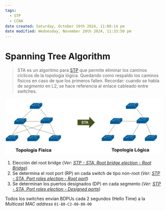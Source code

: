 ```yaml
---
tags:
  - STP
  - CCNA
date created: Saturday, October 19th 2024, 11:08:14 pm
date modified: Wednesday, November 20th 2024, 11:33:50 pm
---
```


# Spanning Tree Algorithm


> STA es un algoritmo para [STP](Project/Networking/CCNA-notas/Spanning%20Tree%20Protocol/(LEGACY)%20STP/STP.md) que permite eliminar los caminos cíclicos de la topología lógica. Quedando como respaldo los caminos físicos en caso de que los primeros fallen.
> Recordar: cuando se habla de _segmento_ en L2, se hace referencia al enlace cableado entre switches.

![](../../_anexos_/Screenshot%20from%202024-01-02%2011-31-24.png)

1. Elección del root bridge (_Ver: [STP - STA, Root bridge election - Root Bridge](STP%20-%20STA,%20Root%20bridge%20election%20-%20Root%20Bridge.md)_)
2. Se determina el root port (RP) en cada switch de tipo non-root (_Ver: [STP - STA, Port roles election - Root port](STP%20-%20STA,%20Port%20roles%20election%20-%20Root%20port.md)_)
3. Se determinan los puertos designados (DP) en cada segmento (_Ver: [STP - STA, Port roles election - Designed ports](STP%20-%20STA,%20Port%20roles%20election%20-%20Designed%20ports.md)_)

Todos los switches envían BDPUs cada 2 segundos (Hello Time) a la _Multicast MAC address_ `01-80-C2-00-00-00`

